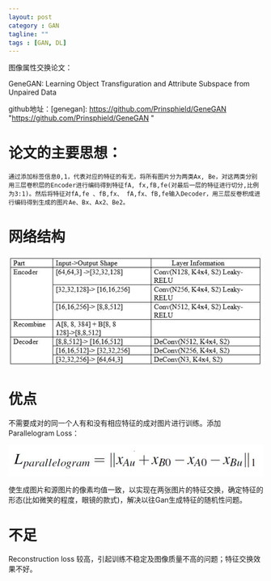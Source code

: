 ```yaml
---
layout: post
category : GAN
tagline: ""
tags : [GAN, DL]
---
```


图像属性交换论文：

GeneGAN: Learning Object Transfiguration and Attribute Subspace from Unpaired Data     

github地址：[genegan]: https://github.com/Prinsphield/GeneGAN "https://github.com/Prinsphield/GeneGAN "    
	
	
# 论文的主要思想：  

   	通过添加标签信息0,1，代表对应的特征的有无，将所有图片分为两类Ax, Be，对这两类分别用三层卷积层的Encoder进行编码得到特征fA, fx,fB,fe(对最后一层的特征进行切分,比例为3:1)。然后将特征对fA,fe 、fB,fx、 fA,fx、fB,fe输入Decoder，用三层反卷积成进行编码得到生成的图片Ae、Bx、Ax2、Be2。    
	

# 网络结构    

<img src="/assets/pics/genegan-network.JPG" alt="网络结构"/>  

# 优点   



不需要成对的同一个人有和没有相应特征的成对图片进行训练。添加Parallelogram Loss：     

<img src="/assets/pics/genegan-plmloss.JPG" alt="网络结构"/>  


使生成图片和源图片的像素均值一致，以实现在两张图片的特征交换，确定特征的形态(比如微笑的程度，眼镜的款式)，解决以往Gan生成特征的随机性问题。    


# 不足   

Reconstruction loss 较高，引起训练不稳定及图像质量不高的问题；特征交换效果不好。   

